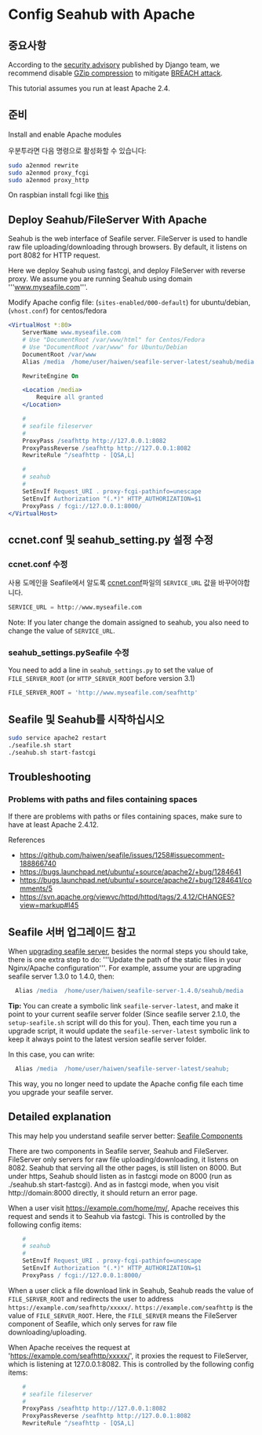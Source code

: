 # Config Seahub with Apache

## 중요사항

According to the [security advisory](https://www.djangoproject.com/weblog/2013/aug/06/breach-and-django/) published by Django team, we recommend disable [GZip compression](http://httpd.apache.org/docs/2.2/mod/mod_deflate.html) to mitigate [BREACH attack](http://breachattack.com/).

This tutorial assumes you run at least Apache 2.4.

## 준비

Install and enable Apache modules

우분투라면 다음 명령으로 활성화할 수 있습니다:

```bash
sudo a2enmod rewrite
sudo a2enmod proxy_fcgi
sudo a2enmod proxy_http
```


On raspbian install fcgi like [this](http://raspberryserver.blogspot.co.at/2013/02/installing-lamp-with-fastcgi-php-fpm.html)

## Deploy Seahub/FileServer With Apache

Seahub is the web interface of Seafile server. FileServer is used to handle raw file uploading/downloading through browsers. By default, it listens on port 8082 for HTTP request.

Here we deploy Seahub using fastcgi, and deploy FileServer with reverse proxy. We assume you are running Seahub using domain '''www.myseafile.com'''.

Modify Apache config file: (`sites-enabled/000-default`) for ubuntu/debian, (`vhost.conf`) for centos/fedora

```apache
<VirtualHost *:80>
    ServerName www.myseafile.com
    # Use "DocumentRoot /var/www/html" for Centos/Fedora
    # Use "DocumentRoot /var/www" for Ubuntu/Debian
    DocumentRoot /var/www
    Alias /media  /home/user/haiwen/seafile-server-latest/seahub/media

    RewriteEngine On

    <Location /media>
        Require all granted
    </Location>

    #
    # seafile fileserver
    #
    ProxyPass /seafhttp http://127.0.0.1:8082
    ProxyPassReverse /seafhttp http://127.0.0.1:8082
    RewriteRule ^/seafhttp - [QSA,L]

    #
    # seahub
    #
    SetEnvIf Request_URI . proxy-fcgi-pathinfo=unescape
    SetEnvIf Authorization "(.*)" HTTP_AUTHORIZATION=$1
    ProxyPass / fcgi://127.0.0.1:8000/
</VirtualHost>
```

## ccnet.conf 및 seahub_setting.py 설정 수정

### ccnet.conf 수정

사용 도메인을 Seafile에서 알도록 [ccnet.conf](../config/ccnet-conf.md)파일의 <code>SERVICE_URL</code> 값을 바꾸어야합니다.

```python
SERVICE_URL = http://www.myseafile.com
```

Note: If you later change the domain assigned to seahub, you also need to change the value of  <code>SERVICE_URL</code>.

### seahub_settings.pySeafile 수정

You need to add a line in <code>seahub_settings.py</code> to set the value of `FILE_SERVER_ROOT` (or `HTTP_SERVER_ROOT` before version 3.1)

```python
FILE_SERVER_ROOT = 'http://www.myseafile.com/seafhttp'
```

## Seafile 및 Seahub를 시작하십시오

```bash
sudo service apache2 restart
./seafile.sh start
./seahub.sh start-fastcgi
```

## Troubleshooting

### Problems with paths and files containing spaces

If there are problems with paths or files containing spaces, make sure to have at least Apache 2.4.12.

References
 * https://github.com/haiwen/seafile/issues/1258#issuecomment-188866740
 * https://bugs.launchpad.net/ubuntu/+source/apache2/+bug/1284641
 * https://bugs.launchpad.net/ubuntu/+source/apache2/+bug/1284641/comments/5
 * https://svn.apache.org/viewvc/httpd/httpd/tags/2.4.12/CHANGES?view=markup#l45

## Seafile 서버 업그레이드 참고

When [upgrading seafile server](upgrade.md), besides the normal steps you should take, there is one extra step to do: '''Update the path of the static files in your Nginx/Apache configuration'''. For example, assume your are upgrading seafile server 1.3.0 to 1.4.0, then:

```apache
  Alias /media  /home/user/haiwen/seafile-server-1.4.0/seahub/media
```

**Tip:**
You can create a symbolic link <code>seafile-server-latest</code>, and make it point to your current seafile server folder (Since seafile server 2.1.0, the <code>setup-seafile.sh</code> script will do this for you). Then, each time you run a upgrade script, it would update the <code>seafile-server-latest</code> symbolic link to keep it always point to the latest version seafile server folder.

In this case, you can write:

```apache
  Alias /media  /home/user/haiwen/seafile-server-latest/seahub;
```
This way, you no longer need to update the Apache config file each time you upgrade your seafile server.


## Detailed explanation

This may help you understand seafile server better: [Seafile Components](../overview/components.md)

There are two components in Seafile server, Seahub and FileServer. FileServer only servers for raw file uploading/downloading, it listens on 8082. Seahub that serving all the other pages, is still listen on 8000. But under https, Seahub should listen as in fastcgi mode on 8000 (run as ./seahub.sh start-fastcgi). And as in fastcgi mode, when you visit  http://domain:8000 directly, it should return an error page.

When a user visit https://example.com/home/my/, Apache receives this request and sends it to Seahub via fastcgi. This is controlled by the following config items:

```apache
    #
    # seahub
    #
    SetEnvIf Request_URI . proxy-fcgi-pathinfo=unescape
    SetEnvIf Authorization "(.*)" HTTP_AUTHORIZATION=$1
    ProxyPass / fcgi://127.0.0.1:8000/
```

When a user click a file download link in Seahub, Seahub reads the value of `FILE_SERVER_ROOT` and redirects the user to address `https://example.com/seafhttp/xxxxx/`. `https://example.com/seafhttp` is the value of `FILE_SERVER_ROOT`. Here, the `FILE_SERVER` means the FileServer component of Seafile, which only serves for raw file downloading/uploading.

When Apache receives the request at 'https://example.com/seafhttp/xxxxx/', it proxies the request to FileServer, which is listening at 127.0.0.1:8082. This is controlled by the following config items:

```apache
    #
    # seafile fileserver
    #
    ProxyPass /seafhttp http://127.0.0.1:8082
    ProxyPassReverse /seafhttp http://127.0.0.1:8082
    RewriteRule ^/seafhttp - [QSA,L]
```

